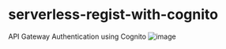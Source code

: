 # serverless-regist-with-cognito
API Gateway Authentication using Cognito
![image](https://github.com/LeeSeokBln/serverless-regist-with-cognito/assets/101256150/f6506898-3dac-4a37-b45e-30197697063d)

